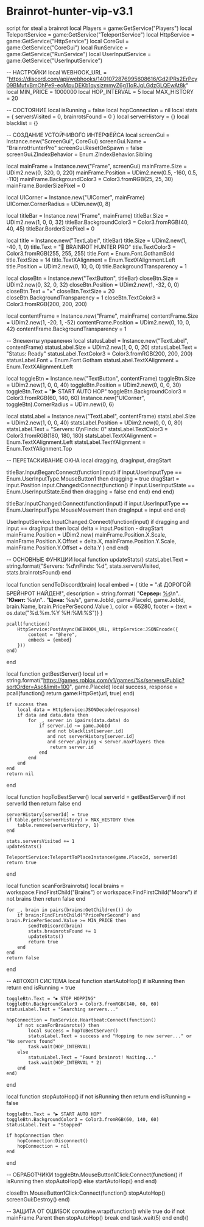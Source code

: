 # Brainrot-hunter-vip-v3.1
script for steal a brainrot
local Players = game:GetService("Players")
local TeleportService = game:GetService("TeleportService")
local HttpService = game:GetService("HttpService")
local CoreGui = game:GetService("CoreGui")
local RunService = game:GetService("RunService")
local UserInputService = game:GetService("UserInputService")

-- НАСТРОЙКИ
local WEBHOOK_URL = "https://discord.com/api/webhooks/1401072876995608616/Gd2lPRs2ErPcy09BMufxBmOhPe9-eoMpuDEKb1qysizmmyZ6g11oRJqLGdzGLQEwAt8k"
local MIN_PRICE = 1000000
local HOP_INTERVAL = 5
local MAX_HISTORY = 20

-- СОСТОЯНИЕ
local isRunning = false
local hopConnection = nil
local stats = {
    serversVisited = 0,
    brainrotsFound = 0
}
local serverHistory = {}
local blacklist = {}

-- СОЗДАНИЕ УСТОЙЧИВОГО ИНТЕРФЕЙСА
local screenGui = Instance.new("ScreenGui", CoreGui)
screenGui.Name = "BrainrotHunterPro"
screenGui.ResetOnSpawn = false
screenGui.ZIndexBehavior = Enum.ZIndexBehavior.Sibling

local mainFrame = Instance.new("Frame", screenGui)
mainFrame.Size = UDim2.new(0, 320, 0, 220)
mainFrame.Position = UDim2.new(0.5, -160, 0.5, -110)
mainFrame.BackgroundColor3 = Color3.fromRGB(25, 25, 30)
mainFrame.BorderSizePixel = 0

local UICorner = Instance.new("UICorner", mainFrame)
UICorner.CornerRadius = UDim.new(0, 8)

local titleBar = Instance.new("Frame", mainFrame)
titleBar.Size = UDim2.new(1, 0, 0, 32)
titleBar.BackgroundColor3 = Color3.fromRGB(40, 40, 45)
titleBar.BorderSizePixel = 0

local title = Instance.new("TextLabel", titleBar)
title.Size = UDim2.new(1, -40, 1, 0)
title.Text = "🧠 BRAINROT HUNTER PRO"
title.TextColor3 = Color3.fromRGB(255, 255, 255)
title.Font = Enum.Font.GothamBold
title.TextSize = 14
title.TextXAlignment = Enum.TextXAlignment.Left
title.Position = UDim2.new(0, 10, 0, 0)
title.BackgroundTransparency = 1

local closeBtn = Instance.new("TextButton", titleBar)
closeBtn.Size = UDim2.new(0, 32, 0, 32)
closeBtn.Position = UDim2.new(1, -32, 0, 0)
closeBtn.Text = "×"
closeBtn.TextSize = 20
closeBtn.BackgroundTransparency = 1
closeBtn.TextColor3 = Color3.fromRGB(200, 200, 200)

local contentFrame = Instance.new("Frame", mainFrame)
contentFrame.Size = UDim2.new(1, -20, 1, -52)
contentFrame.Position = UDim2.new(0, 10, 0, 42)
contentFrame.BackgroundTransparency = 1

-- Элементы управления
local statusLabel = Instance.new("TextLabel", contentFrame)
statusLabel.Size = UDim2.new(1, 0, 0, 20)
statusLabel.Text = "Status: Ready"
statusLabel.TextColor3 = Color3.fromRGB(200, 200, 200)
statusLabel.Font = Enum.Font.Gotham
statusLabel.TextXAlignment = Enum.TextXAlignment.Left

local toggleBtn = Instance.new("TextButton", contentFrame)
toggleBtn.Size = UDim2.new(1, 0, 0, 40)
toggleBtn.Position = UDim2.new(0, 0, 0, 30)
toggleBtn.Text = "▶ START AUTO HOP"
toggleBtn.BackgroundColor3 = Color3.fromRGB(60, 140, 60)
Instance.new("UICorner", toggleBtn).CornerRadius = UDim.new(0, 6)

local statsLabel = Instance.new("TextLabel", contentFrame)
statsLabel.Size = UDim2.new(1, 0, 0, 40)
statsLabel.Position = UDim2.new(0, 0, 0, 80)
statsLabel.Text = "Servers: 0\nFinds: 0"
statsLabel.TextColor3 = Color3.fromRGB(180, 180, 180)
statsLabel.TextXAlignment = Enum.TextXAlignment.Left
statsLabel.TextYAlignment = Enum.TextYAlignment.Top

-- ПЕРЕТАСКИВАНИЕ ОКНА
local dragging, dragInput, dragStart

titleBar.InputBegan:Connect(function(input)
    if input.UserInputType == Enum.UserInputType.MouseButton1 then
        dragging = true
        dragStart = input.Position
        input.Changed:Connect(function()
            if input.UserInputState == Enum.UserInputState.End then
                dragging = false
            end
        end)
    end
end)

titleBar.InputChanged:Connect(function(input)
    if input.UserInputType == Enum.UserInputType.MouseMovement then
        dragInput = input
    end
end)

UserInputService.InputChanged:Connect(function(input)
    if dragging and input == dragInput then
        local delta = input.Position - dragStart
        mainFrame.Position = UDim2.new(
            mainFrame.Position.X.Scale,
            mainFrame.Position.X.Offset + delta.X,
            mainFrame.Position.Y.Scale,
            mainFrame.Position.Y.Offset + delta.Y
        )
    end
end)

-- ОСНОВНЫЕ ФУНКЦИИ
local function updateStats()
    statsLabel.Text = string.format("Servers: %d\nFinds: %d", stats.serversVisited, stats.brainrotsFound)
end

local function sendToDiscord(brain)
    local embed = {
        title = "💰 ДОРОГОЙ БРЕЙНРОТ НАЙДЕН!",
        description = string.format(
            "**Сервер:** [%s](https://www.roblox.com/games/%s?gameInstanceId=%s)\n"..
            "**Юнит:** %s\n"..
            "**Цена:** %s/s",
            game.JobId,
            game.PlaceId,
            game.JobId,
            brain.Name,
            brain.PricePerSecond.Value
        ),
        color = 65280,
        footer = {text = os.date("%d.%m.%Y %H:%M:%S")}
    }
    
    pcall(function()
        HttpService:PostAsync(WEBHOOK_URL, HttpService:JSONEncode({
            content = "@here",
            embeds = {embed}
        }))
    end)
end

local function getBestServer()
    local url = string.format("https://games.roblox.com/v1/games/%s/servers/Public?sortOrder=Asc&limit=100", game.PlaceId)
    local success, response = pcall(function()
        return game:HttpGet(url, true)
    end)
    
    if success then
        local data = HttpService:JSONDecode(response)
        if data and data.data then
            for _, server in ipairs(data.data) do
                if server.id ~= game.JobId 
                   and not blacklist[server.id] 
                   and not serverHistory[server.id] 
                   and server.playing < server.maxPlayers then
                    return server.id
                end
            end
        end
    end
    return nil
end

local function hopToBestServer()
    local serverId = getBestServer()
    if not serverId then return false end
    
    serverHistory[serverId] = true
    if table.getn(serverHistory) > MAX_HISTORY then
        table.remove(serverHistory, 1)
    end
    
    stats.serversVisited += 1
    updateStats()
    
    TeleportService:TeleportToPlaceInstance(game.PlaceId, serverId)
    return true
end

local function scanForBrainrots()
    local brains = workspace:FindFirstChild("Brains") or workspace:FindFirstChild("Мозги")
    if not brains then return false end
    
    for _, brain in pairs(brains:GetChildren()) do
        if brain:FindFirstChild("PricePerSecond") and brain.PricePerSecond.Value >= MIN_PRICE then
            sendToDiscord(brain)
            stats.brainrotsFound += 1
            updateStats()
            return true
        end
    end
    return false
end

-- АВТОХОП СИСТЕМА
local function startAutoHop()
    if isRunning then return end
    isRunning = true
    
    toggleBtn.Text = "⏹ STOP HOPPING"
    toggleBtn.BackgroundColor3 = Color3.fromRGB(140, 60, 60)
    statusLabel.Text = "Searching servers..."
    
    hopConnection = RunService.Heartbeat:Connect(function()
        if not scanForBrainrots() then
            local success = hopToBestServer()
            statusLabel.Text = success and "Hopping to new server..." or "No servers found"
            task.wait(HOP_INTERVAL)
        else
            statusLabel.Text = "Found brainrot! Waiting..."
            task.wait(HOP_INTERVAL * 2)
        end
    end)
end

local function stopAutoHop()
    if not isRunning then return end
    isRunning = false
    
    toggleBtn.Text = "▶ START AUTO HOP"
    toggleBtn.BackgroundColor3 = Color3.fromRGB(60, 140, 60)
    statusLabel.Text = "Stopped"
    
    if hopConnection then
        hopConnection:Disconnect()
        hopConnection = nil
    end
end

-- ОБРАБОТЧИКИ
toggleBtn.MouseButton1Click:Connect(function()
    if isRunning then
        stopAutoHop()
    else
        startAutoHop()
    end
end)

closeBtn.MouseButton1Click:Connect(function()
    stopAutoHop()
    screenGui:Destroy()
end)

-- ЗАЩИТА ОТ ОШИБОК
coroutine.wrap(function()
    while true do
        if not mainFrame.Parent then
            stopAutoHop()
            break
        end
        task.wait(5)
    end
end)()

